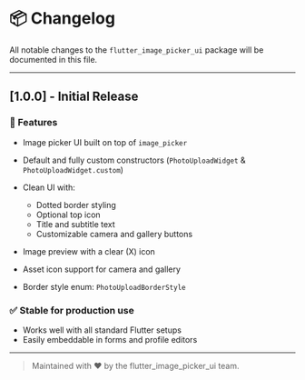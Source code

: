 # 📦 Changelog

All notable changes to the `flutter_image_picker_ui` package will be documented in this file.

---

## \[1.0.0] - Initial Release

### 🚀 Features

* Image picker UI built on top of `image_picker`
* Default and fully custom constructors (`PhotoUploadWidget` & `PhotoUploadWidget.custom`)
* Clean UI with:

    * Dotted border styling
    * Optional top icon
    * Title and subtitle text
    * Customizable camera and gallery buttons
* Image preview with a clear (X) icon
* Asset icon support for camera and gallery
* Border style enum: `PhotoUploadBorderStyle`


### ✅ Stable for production use

* Works well with all standard Flutter setups
* Easily embeddable in forms and profile editors

---

> Maintained with ❤️ by the flutter\_image\_picker\_ui team.